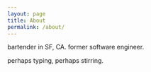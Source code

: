```yaml
---
layout: page
title: About
permalink: /about/
---
```


bartender in SF, CA. former software engineer.

perhaps typing, perhaps stirring.
